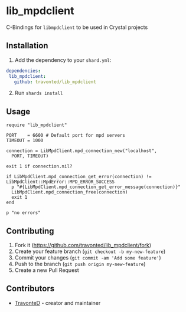 # lib_mpdclient

C-Bindings for `libmpdclient` to be used in Crystal projects

## Installation

1. Add the dependency to your `shard.yml`:

```yaml
dependencies:
 lib_mpdclient:
   github: travonted/lib_mpdclient
```

2. Run `shards install`

## Usage

```crystal
require "lib_mpdclient"

PORT    = 6600 # Default port for mpd servers
TIMEOUT = 1000

connection = LibMpdClient.mpd_connection_new("localhost",
  PORT, TIMEOUT)

exit 1 if connection.nil?

if LibMpdClient.mpd_connection_get_error(connection) != LibMpdClient::MpdError::MPD_ERROR_SUCCESS
  p "#{LibMpdClient.mpd_connection_get_error_message(connection)}"
  LibMpdClient.mpd_connection_free(connection)
  exit 1
end

p "no errors"
```

## Contributing

1. Fork it (<https://github.com/travonted/lib_mpdclient/fork>)
2. Create your feature branch (`git checkout -b my-new-feature`)
3. Commit your changes (`git commit -am 'Add some feature'`)
4. Push to the branch (`git push origin my-new-feature`)
5. Create a new Pull Request

## Contributors

- [TravonteD](https://github.com/TravonteD) - creator and maintainer
